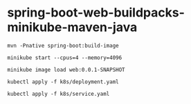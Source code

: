 # spring-boot-web-buildpacks-minikube-maven-java
```
mvn -Pnative spring-boot:build-image
```
```
minikube start --cpus=4 --memory=4096
```
```
minikube image load web:0.0.1-SNAPSHOT
```
```
kubectl apply -f k8s/deployment.yaml
```
```
kubectl apply -f k8s/service.yaml
```
